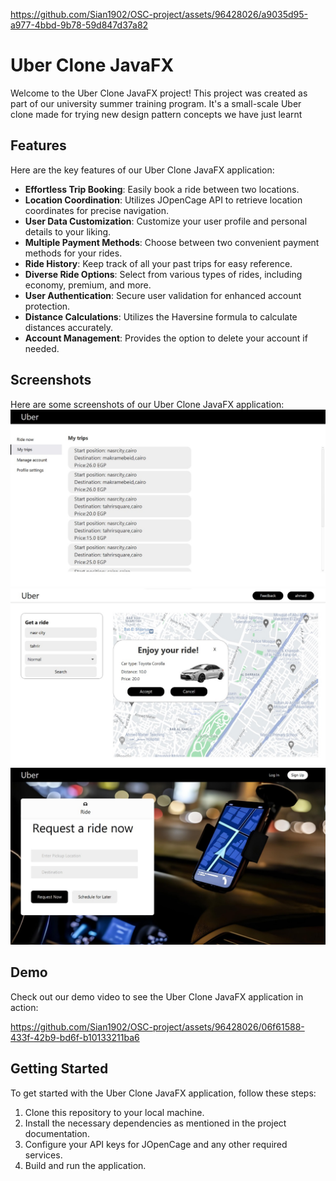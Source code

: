 
https://github.com/Sian1902/OSC-project/assets/96428026/a9035d95-a977-4bbd-9b78-59d847d37a82
# Uber Clone JavaFX

Welcome to the Uber Clone JavaFX project! This project was created as part of our university summer training program. It's a small-scale Uber clone made for trying new design pattern concepts we have just learnt

## Features

Here are the key features of our Uber Clone JavaFX application:

- **Effortless Trip Booking**: Easily book a ride between two locations.
- **Location Coordination**: Utilizes JOpenCage API to retrieve location coordinates for precise navigation.
- **User Data Customization**: Customize your user profile and personal details to your liking.
- **Multiple Payment Methods**: Choose between two convenient payment methods for your rides.
- **Ride History**: Keep track of all your past trips for easy reference.
- **Diverse Ride Options**: Select from various types of rides, including economy, premium, and more.
- **User Authentication**: Secure user validation for enhanced account protection.
- **Distance Calculations**: Utilizes the Haversine formula to calculate distances accurately.
- **Account Management**: Provides the option to delete your account if needed.

## Screenshots

Here are some screenshots of our Uber Clone JavaFX application:
![App Screenshot 1](<WhatsApp Image 2023-09-02 at 04.40.35.jpg>)
![App Screenshot 2](<WhatsApp Image 2023-09-02 at 04.40.41.jpg>) 
![App Screenshot 3](<WhatsApp Image 2023-09-02 at 04.40.47.jpg>)
## Demo

Check out our demo video to see the Uber Clone JavaFX application in action:

https://github.com/Sian1902/OSC-project/assets/96428026/06f61588-433f-42b9-bd6f-b10133211ba6




## Getting Started

To get started with the Uber Clone JavaFX application, follow these steps:

1. Clone this repository to your local machine.
2. Install the necessary dependencies as mentioned in the project documentation.
3. Configure your API keys for JOpenCage and any other required services.
4. Build and run the application.


